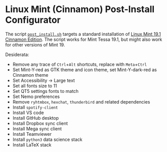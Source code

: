 # Linux Mint (Cinnamon) Post-Install Configurator

The script [`post_install.sh`](./post_install.sh) targets a standard installation of [Linux Mint 19.1 Cinnamon Edition](https://linuxmint.com/edition.php?id=261).
The script works for Mint Tessa 19.1, but might also work for other versions of Mint 19.

Desiderata:

- Remove any trace of `Ctrl`+`Alt` shortcuts, replace with `Meta`+`Ctrl`
- Set Mint-Y-red as GTK theme and icon theme, set Mint-Y-dark-red as Cinnamon theme
- Set Accessibility -> Large text
- Set all fonts size to 11
- Set QT5 settings fonts to match
- Set Nemo preferences
- Remove `ryhtmbox`, `hexchat`, `thunderbird` and related dependencies
- Install `spotify-client`
- Install VS code
- Install GitHub desktop
- Install Dropbox sync client
- Install Mega sync client
- Install Teamviewer
- Install `python3` data science stack
- Install LaTeX stack
